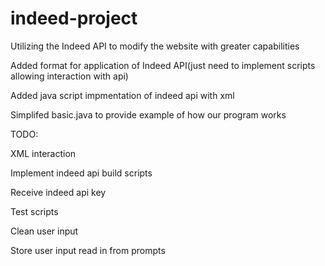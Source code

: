 # indeed-project
Utilizing the Indeed API to modify the website with greater capabilities 

Added format for application of Indeed API(just need to implement scripts allowing interaction with api)

Added java script impmentation of indeed api with xml

Simplifed basic.java to provide example of how our program works

TODO:

XML interaction

Implement indeed api build scripts

Receive indeed api key

Test scripts

Clean user input

Store user input read in from prompts
